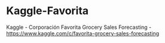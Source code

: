 # Kaggle-Favorita
Kaggle - Corporación Favorita Grocery Sales Forecasting - https://www.kaggle.com/c/favorita-grocery-sales-forecasting
